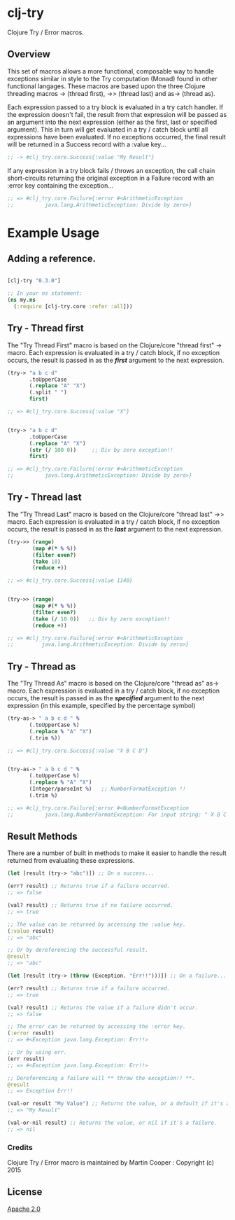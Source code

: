 # clj-try
Clojure Try / Error macros.

## Overview

This set of macros allows a more functional, composable way to handle exceptions similar in style to the Try computation (Monad) found in other functional langages. These macros are based upon the three Clojure threading macros -> (thread first), ->> (thread last) and as-> (thread as). 

Each expression passed to a try block is evaluated in a try catch handler. If the expression doesn't fail, the result from that expression will be passed as an argument into the next expression (either as the first, last or specified argument). This in turn will get evaluated in a try / catch block until all expressions have been evaluated. If no exceptions occurred, the final result will be returned in a Success record with a :value key...

```clojure
;; -> #clj_try.core.Success{:value "My Result"}
```

If any expression in a try block fails / throws an exception, the call chain short-circuits returning the original exception in a Failure record with an :error key containing the exception...

```clojure
;; => #clj_try.core.Failure{:error #<ArithmeticException
;;          java.lang.ArithmeticException: Divide by zero>}
```

# Example Usage

## Adding a reference.

```clojure

[clj-try "0.3.0"]

;; In your ns statement:
(ns my.ns
  (:require [clj-try.core :refer :all]))

```

## Try - Thread first

The "Try Thread First" macro is based on the Clojure/core "thread first" -> macro. Each expression is evaluated in a try / catch block, if no exception occurs, the result is passed in as the **_first_** argument to the next expression.
```clojure
(try-> "a b c d" 
       .toUpperCase 
       (.replace "A" "X") 
       (.split " ") 
       first)

;; => #clj_try.core.Success{:value "X"}


(try-> "a b c d" 
       .toUpperCase 
       (.replace "A" "X") 
       (str (/ 100 0))     ;; Div by zero exception!! 
       first)

;; => #clj_try.core.Failure{:error #<ArithmeticException
;;          java.lang.ArithmeticException: Divide by zero>}
```

## Try - Thread last

The "Try Thread Last" macro is based on the Clojure/core "thread last" ->> macro. Each expression is evaluated in a try / catch block, if no exception occurs, the result is passed in as the **_last_** argument to the next expression.
```clojure
(try->> (range)
        (map #(* % %))
        (filter even?)
        (take 10)
        (reduce +))

;; => #clj_try.core.Success{:value 1140}


(try->> (range)
        (map #(* % %))
        (filter even?)
        (take (/ 10 0))   ;; Div by zero exception!! 
        (reduce +))

;; => #clj_try.core.Failure{:error #<ArithmeticException
;;         java.lang.ArithmeticException: Divide by zero>}
```

## Try - Thread as

The "Try Thread As" macro is based on the Clojure/core "thread as" as-> macro. Each expression is evaluated in a try / catch block, if no exception occurs, the result is passed in as the **_specified_** argument to the next expression (in this example, specified by the percentage symbol)
```clojure
(try-as-> " a b c d " %
       (.toUpperCase %) 
       (.replace % "A" "X") 
       (.trim %))

;; => #clj_try.core.Success{:value "X B C D"}


(try-as-> " a b c d " %
       (.toUpperCase %) 
       (.replace % "A" "X") 
       (Integer/parseInt %)   ;; NumberFormatException !!
       (.trim %)

;; => #clj_try.core.Failure{:error #<NumberFormatException
;;          java.lang.NumberFormatException: For input string: " X B C D ">}
```

## Result Methods

There are a number of built in methods to make it easier to handle the result returned from evaluating these expressions. 

```clojure
(let [result (try-> "abc")]) ;; On a success...

(err? result) ;; Returns true if a failure occurred.
;; => false

(val? result) ;; Returns true if no failure occurred.
;; => true

;; The value can be returned by accessing the :value key.
(:value result)
;; => "abc"

;; Or by dereferencing the successful result.
@result
;; => "abc"
```

```clojure
(let [result (try-> (throw (Exception. "Err!!")))]) ;; On a failure...

(err? result) ;; Returns true if a failure occurred.
;; => true

(val? result) ;; Returns the value if a failure didn't occur.
;; => false

;; The error can be returned by accessing the :error key.
(:error result)
;; => #<Exception java.lang.Exception: Err!!>

;; Or by using err.
(err result)
;; => #<Exception java.lang.Exception: Err!!>

;; Dereferencing a failure will ** throw the exception!! **.
@result
;; => Exception Err!!

(val-or result "My Value") ;; Returns the value, or a default if it's a failure.
;; => "My Result"

(val-or-nil result) ;; Returns the value, or nil if it's a failure.
;; => nil
```

### Credits

Clojure Try / Error macro is maintained by Martin Cooper : Copyright (c) 2015

## License

[Apache 2.0](http://www.apache.org/licenses/LICENSE-2.0)
